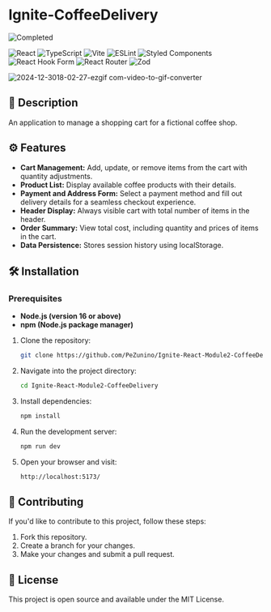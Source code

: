 # Ignite-CoffeeDelivery

![Completed](https://img.shields.io/badge/status-completed-brightgreen)

![React](https://img.shields.io/badge/react-%2320232a.svg?style=for-the-badge&logo=react&logoColor=%2361DAFB)
![TypeScript](https://img.shields.io/badge/typescript-%23007ACC.svg?style=for-the-badge&logo=typescript&logoColor=white)
![Vite](https://img.shields.io/badge/vite-%23646CFF.svg?style=for-the-badge&logo=vite&logoColor=white)
![ESLint](https://img.shields.io/badge/ESLint-4B3263?style=for-the-badge&logo=eslint&logoColor=white)
![Styled Components](https://img.shields.io/badge/styled--components-DB7093?style=for-the-badge&logo=styled-components&logoColor=white)
![React Hook Form](https://img.shields.io/badge/React%20Hook%20Form-%23EC5990.svg?style=for-the-badge&logo=reacthookform&logoColor=white)
![React Router](https://img.shields.io/badge/React_Router-CA4245?style=for-the-badge&logo=react-router&logoColor=white)
![Zod](https://img.shields.io/badge/zod-%233068b7.svg?style=for-the-badge&logo=zod&logoColor=white)

![2024-12-3018-02-27-ezgif com-video-to-gif-converter](https://github.com/user-attachments/assets/e5b0b397-aabe-4b4c-9661-8b90a36df0bb)

## 📜 Description

An application to manage a shopping cart for a fictional coffee shop.

## ⚙️ Features

- **Cart Management:** Add, update, or remove items from the cart with quantity adjustments.
- **Product List:** Display available coffee products with their details.
- **Payment and Address Form:** Select a payment method and fill out delivery details for a seamless checkout experience.
- **Header Display:** Always visible cart with total number of items in the header.
- **Order Summary:** View total cost, including quantity and prices of items in the cart.
- **Data Persistence:** Stores session history using localStorage.

## 🛠️ Installation

### Prerequisites
- **Node.js (version 16 or above)**
- **npm (Node.js package manager)**

1. Clone the repository:

   ```bash
   git clone https://github.com/PeZunino/Ignite-React-Module2-CoffeeDelivery.git
   ```
3. Navigate into the project directory:

   ```bash
   cd Ignite-React-Module2-CoffeeDelivery
   ```
4. Install dependencies:

   ```bash
   npm install
   ```
5. Run the development server:

   ```bash
   npm run dev
   ```
7. Open your browser and visit:

   ```bash
   http://localhost:5173/
   ```
   
## 🤝 Contributing
If you'd like to contribute to this project, follow these steps:

1. Fork this repository.
2. Create a branch for your changes.
3. Make your changes and submit a pull request.

## 📄 License
This project is open source and available under the MIT License.
